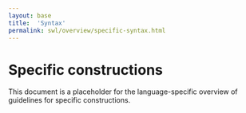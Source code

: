 ```yaml
---
layout: base
title:  'Syntax'
permalink: swl/overview/specific-syntax.html
---
```


# Specific constructions

This document is a placeholder for the language-specific overview of
guidelines for specific constructions.
